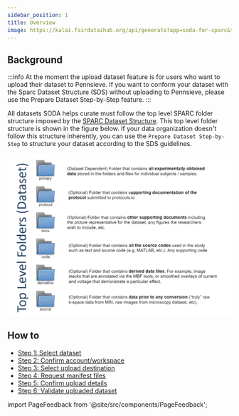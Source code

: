 ```yaml
---
sidebar_position: 1
title: Overview
image: https://kalai.fairdataihub.org/api/generate?app=soda-for-sparc&title=Organize%20dataset&description=Prepare%20Dataset&org=fairdataihub
---
```


## Background

:::info
At the moment the upload dataset feature is for users who want to upload their dataset to Pennsieve. If you want to
conform your dataset with the Sparc Dataset Structure (SDS) without uploading to Pennsieve, please use the Prepare Dataset Step-by-Step feature.
:::

All datasets SODA helps curate must follow the top level SPARC folder structure imposed by the
[SPARC Dataset Structure](https://docs.google.com/presentation/d/1EQPn1FmANpPsFt3CguU-JOQVMMlJsNXluQAK_gb2qVg/edit#slide=id.p1). This top level folder structure is shown in the figure below. If your data organization doesn't follow this structure inherently, you can use the `Prepare Dataset Step-by-Step` to structure your dataset according to the SDS guidelines.

![](https://github.com/fairdataihub/SODA-for-SPARC/blob/main/docs/documentation/Prepare-dataset/Specify-files/SPARC-dataset-structure.PNG?raw=true)

## How to

- [Step 1: Select dataset](./step-1)
- [Step 2: Confirm account/workspace](./step-2)
- [Step 3: Select upload destination](./step-3)
- [Step 4: Request manifest files](./step-4)
- [Step 5: Confirm upload details](./step-5)
- [Step 6: Validate uploaded dataset](./step-6)

import PageFeedback from '@site/src/components/PageFeedback';

<PageFeedback />
